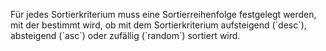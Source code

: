 Für jedes Sortierkriterium muss eine Sortierreihenfolge festgelegt werden, mit
der bestimmt wird, ob mit dem Sortierkriterium aufsteigend (´desc´),
absteigend (´asc´) oder zufällig (´random´) sortiert wird.